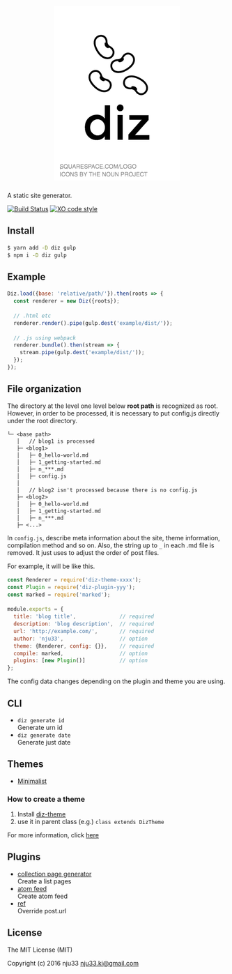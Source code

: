 <h1 align="center"><img src="https://github.com/nju33/diz/blob/master/media/logo.png?raw=true"></h1>

A static site generator.

[![Build Status](https://travis-ci.org/nju33/diz.svg?branch=master)](https://travis-ci.org/nju33/diz) [![XO code style](https://img.shields.io/badge/code_style-XO-5ed9c7.svg)](https://github.com/sindresorhus/xo)

## Install

```bash
$ yarn add -D diz gulp
$ npm i -D diz gulp
```

## Example

```js
Diz.load({base: 'relative/path/'}).then(roots => {
  const renderer = new Diz({roots});

  // .html etc
  renderer.render().pipe(gulp.dest('example/dist/'));

  // .js using webpack
  renderer.bundle().then(stream => {
    stream.pipe(gulp.dest('example/dist/'));
  });
});
```

## File organization

The directory at the level one level below **root path** is recognized as root.
However, in order to be processed, it is necessary to put config.js directly under the root directory.

```
└─ <base path>
   │   // blog1 is processed
   ├─ <blog1>
   │   ├─ 0_hello-world.md
   │   ├─ 1_getting-started.md
   │   ├─ n_***.md
   │   ├─ config.js
   │
   │   // blog2 isn't processed because there is no config.js
   ├─ <blog2>
   │   ├─ 0_hello-world.md
   │   ├─ 1_getting-started.md
   │   ├─ n_***.md
   ├─ <...>
```

In `config.js`, describe meta information about the site, theme information, compilation method and so on. Also, the string up to `_` in each .md file is removed. It just uses to adjust the order of post files.

For example, it will be like this.

```js
const Renderer = require('diz-theme-xxxx');
const Plugin = require('diz-plugin-yyy');
const marked = require('marked');

module.exports = {
  title: 'blog title',              // required
  description: 'blog description',  // required
  url: 'http://example.com/',       // required
  author: 'nju33',                  // option
  theme: {Renderer, config: {}},    // required
  compile: marked,                  // option
  plugins: [new Plugin()]           // option
};
```

The config data changes depending on the plugin and theme you are using.

## CLI

- `diz generate id`
  <div>Generate urn id</div>
- `diz generate date`
  <div>Generate just date</div>

## Themes

- [Minimalist](https://github.com/nju33/diz-theme-minimalist)

### How to create a theme

1. Install [diz-theme](https://github.com/nju33/diz-theme)
2. use it in parent class (e.g.) `class extends DizTheme`

For more information, click [here](https://github.com/nju33/diz-theme#readme)

## Plugins

- [collection page generator](https://github.com/nju33/diz-plugin-collection-page-generator)
  <div>Create a list pages</div>
- [atom feed](https://github.com/nju33/diz-plugin-atom-feed)
  <div>Create atom feed</div>
- [ref](https://github.com/nju33/diz-plugin-ref)
  <div>Override post.url</div>

## License

The MIT License (MIT)

Copyright (c) 2016 nju33 <nju33.ki@gmail.com>
